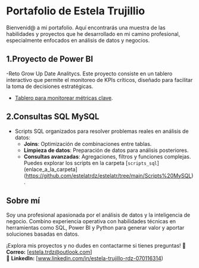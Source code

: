 # Portafolio de Estela Trujillio

Bienvenid@ a mi portafolio. Aquí encontrarás una muestra de las habilidades y proyectos que he desarrollado en mi camino profesional, especialmente enfocados en análisis de datos y negocios.

## 1.Proyecto de Power BI
-Reto Grow Up Date Analitycs. Este proyecto consiste en un tablero interactivo que permite el monitoreo de KPIs críticos, diseñado para facilitar la toma de decisiones estratégicas.
- [Tablero para monitorear métricas clave](https://github.com/estelatrdz/estelatr/blob/main/Reto%20Grow%20UP.pbix). 

## 2.Consultas SQL MySQL
- Scripts SQL organizados para resolver problemas reales en análisis de datos:
  - **Joins**: Optimización de combinaciones entre tablas.
  - **Limpieza de datos**: Preparación de datos para análisis posteriores.
  - **Consultas avanzadas**: Agregaciones, filtros y funciones complejas.
Puedes explorar los scripts en la carpeta [`scripts_sql`](enlace_a_la_carpeta](https://github.com/estelatrdz/estelatr/tree/main/Scripts%20MySQL).

## **Sobre mí**
Soy una profesional apasionada por el análisis de datos y la inteligencia de negocio. Combino experiencia operativa con habilidades técnicas en herramientas como SQL, Power BI y Python para generar valor y aportar soluciones basadas en datos.


¡Explora mis proyectos y no dudes en contactarme si tienes preguntas!
📧 **Correo:** [estela.trdz@outlook.com]  
🔗 **LinkedIn:** [www.linkedin.com/in/estela-trujillo-rdz-070116314)

